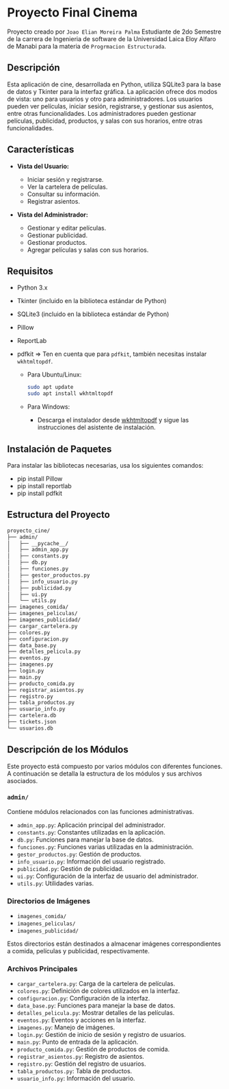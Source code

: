 # Proyecto Final Cinema

Proyecto creado por `Joao Elian Moreira Palma` Estudiante de 2do Semestre de la carrera de Ingenieria de software de la Universidad Laica Eloy Alfaro de Manabi para la materia de `Progrmacion Estructurada`.
## Descripción
Esta aplicación de cine, desarrollada en Python, utiliza SQLite3 para la base de datos y Tkinter para la interfaz gráfica. La aplicación ofrece dos modos de vista: uno para usuarios y otro para administradores. Los usuarios pueden ver películas, iniciar sesión, registrarse, y gestionar sus asientos, entre otras funcionalidades. Los administradores pueden gestionar películas, publicidad, productos, y salas con sus horarios, entre otras funcionalidades.

## Características

- **Vista del Usuario:**
  - Iniciar sesión y registrarse.
  - Ver la cartelera de películas.
  - Consultar su información.
  - Registrar asientos.

- **Vista del Administrador:**
  - Gestionar y editar películas.
  - Gestionar publicidad.
  - Gestionar productos.
  - Agregar películas y salas con sus horarios.

## Requisitos

- Python 3.x
- Tkinter (incluido en la biblioteca estándar de Python)
- SQLite3 (incluido en la biblioteca estándar de Python)
- Pillow
- ReportLab
- pdfkit => Ten en cuenta que para `pdfkit`, también necesitas instalar `wkhtmltopdf`.

  - Para Ubuntu/Linux:
    ```bash
    sudo apt update
    sudo apt install wkhtmltopdf
    ```

  - Para Windows:
    - Descarga el instalador desde [wkhtmltopdf](https://wkhtmltopdf.org/downloads.html) y sigue las instrucciones del asistente de instalación.


## Instalación de Paquetes

Para instalar las bibliotecas necesarias, usa los siguientes comandos:
- pip install Pillow
- pip install reportlab
- pip install pdfkit

## Estructura del Proyecto

```bash
proyecto_cine/
├── admin/
│   ├── __pycache__/
│   ├── admin_app.py
│   ├── constants.py
│   ├── db.py
│   ├── funciones.py
│   ├── gestor_productos.py
│   ├── info_usuario.py
│   ├── publicidad.py
│   ├── ui.py
│   └── utils.py
├── imagenes_comida/
├── imagenes_peliculas/
├── imagenes_publicidad/
├── cargar_cartelera.py
├── colores.py
├── configuracion.py
├── data_base.py
├── detalles_pelicula.py
├── eventos.py
├── imagenes.py
├── login.py
├── main.py
├── producto_comida.py
├── registrar_asientos.py
├── registro.py
├── tabla_productos.py
├── usuario_info.py
├── cartelera.db
├── tickets.json
└── usuarios.db
```

## Descripción de los Módulos

Este proyecto está compuesto por varios módulos con diferentes funciones. A continuación se detalla la estructura de los módulos y sus archivos asociados.

### `admin/`
Contiene módulos relacionados con las funciones administrativas.

- `admin_app.py`: Aplicación principal del administrador.
- `constants.py`: Constantes utilizadas en la aplicación.
- `db.py`: Funciones para manejar la base de datos.
- `funciones.py`: Funciones varias utilizadas en la administración.
- `gestor_productos.py`: Gestión de productos.
- `info_usuario.py`: Información del usuario registrado.
- `publicidad.py`: Gestión de publicidad.
- `ui.py`: Configuración de la interfaz de usuario del administrador.
- `utils.py`: Utilidades varias.

### Directorios de Imágenes
- `imagenes_comida/`
- `imagenes_peliculas/`
- `imagenes_publicidad/`
  
Estos directorios están destinados a almacenar imágenes correspondientes a comida, películas y publicidad, respectivamente.

### Archivos Principales

- `cargar_cartelera.py`: Carga de la cartelera de películas.
- `colores.py`: Definición de colores utilizados en la interfaz.
- `configuracion.py`: Configuración de la interfaz.
- `data_base.py`: Funciones para manejar la base de datos.
- `detalles_pelicula.py`: Mostrar detalles de las películas.
- `eventos.py`: Eventos y acciones en la interfaz.
- `imagenes.py`: Manejo de imágenes.
- `login.py`: Gestión de inicio de sesión y registro de usuarios.
- `main.py`: Punto de entrada de la aplicación.
- `producto_comida.py`: Gestión de productos de comida.
- `registrar_asientos.py`: Registro de asientos.
- `registro.py`: Gestión del registro de usuarios.
- `tabla_productos.py`: Tabla de productos.
- `usuario_info.py`: Información del usuario.
  
